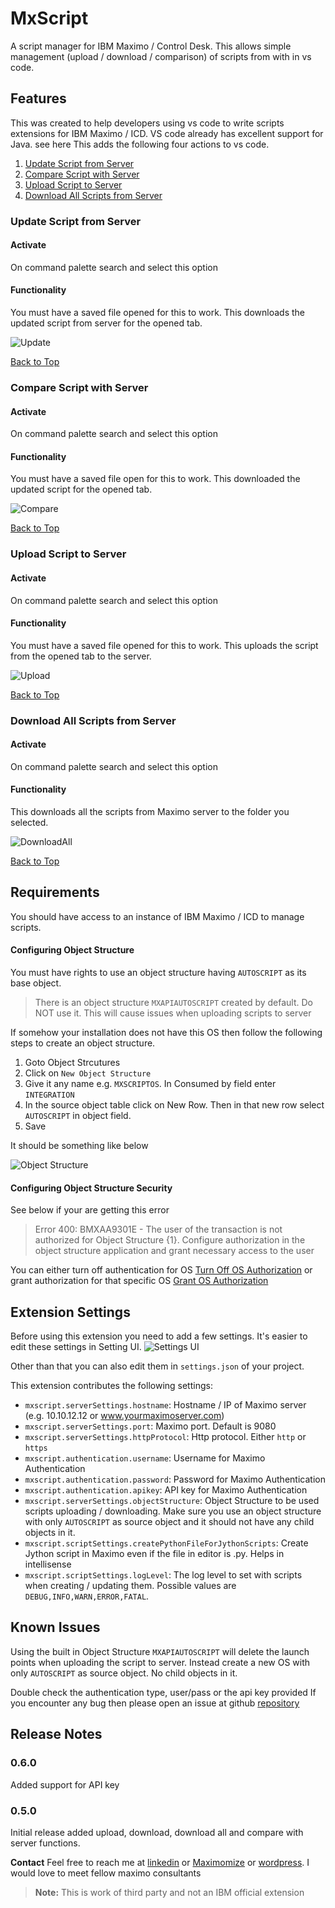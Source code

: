 # MxScript 

A script manager for IBM Maximo / Control Desk. This allows simple management (upload / download / comparison) of scripts from with in vs code.

## Features

This was created to help developers using vs code to write scripts extensions for IBM Maximo / ICD. VS code already has excellent support for Java. see here
This adds the following four actions to vs code.

1. [Update Script from Server](#update-script-from-server)
2. [Compare Script with Server](#compare-script-with-server)
3. [Upload Script to Server](#upload-script-to-server)
4. [Download All Scripts from Server](#download-all-scripts-from-server)


### Update Script from Server

#### Activate
On command palette search and select this option

#### Functionality
You must have a saved file opened for this to work. This downloads the updated script from server for the opened tab. 

![Update](./images/update.gif)

[Back to Top](#mxscript)


### Compare Script with Server

#### Activate
On command palette search and select this option

#### Functionality
You must have a saved file open for this to work. This downloaded the updated script for the opened tab. 

![Compare](./images/compare.gif)

[Back to Top](#mxscript)

### Upload Script to Server

#### Activate
On command palette search and select this option

#### Functionality
You must have a saved file opened for this to work. This uploads the script from the opened tab to the server.

![Upload](./images/upload.gif)

[Back to Top](#mxscript)

### Download All Scripts from Server

#### Activate
On command palette search and select this option

#### Functionality
This downloads all the scripts from Maximo server to the folder you selected.

![DownloadAll](./images/downloadall.gif)

[Back to Top](#mxscript)




## Requirements

You should have access to an instance of IBM Maximo / ICD to manage scripts.

#### Configuring Object Structure
You must have rights to use an object structure having `AUTOSCRIPT` as its base object. 
>There is an object structure `MXAPIAUTOSCRIPT` created by default. Do NOT use it. This will cause issues when uploading scripts to server

If somehow your installation does not have this OS then follow the following steps to create an object structure. 
1. Goto Object Strcutures
2. Click on `New Object Structure`
3. Give it any name e.g. `MXSCRIPTOS`. In Consumed by field enter `INTEGRATION`
4. In the source object table click on New Row. Then in that new row select `AUTOSCRIPT` in object field.
5. Save

It should be something like below

![Object Structure](./images/os.png)

#### Configuring Object Structure Security
See below if your are getting this error

>Error 400: BMXAA9301E - The user of the transaction is not authorized for Object Structure {1}. Configure authorization in the object structure application and grant necessary access to the user

You can either turn off authentication for OS [Turn Off OS Authorization](https://www.ibm.com/support/pages/mif-object-structure-authorization)
or grant authorization for that specific OS [Grant OS Authorization](https://www.ibm.com/support/pages/using-object-structure-security-limit-access-security-groups)



## Extension Settings

Before using this extension you need to add a few settings. It's easier to edit these settings in Setting UI. 
![Settings UI](./images/settingsui.png)

Other than that you can also edit them in `settings.json` of your project.

This extension contributes the following settings:

* `mxscript.serverSettings.hostname`: Hostname / IP of Maximo server (e.g. 10.10.12.12 or www.yourmaximoserver.com)
* `mxscript.serverSettings.port`: Maximo port. Default is 9080
* `mxscript.serverSettings.httpProtocol`: Http protocol. Either `http` or `https`
* `mxscript.authentication.username`: Username for Maximo Authentication
* `mxscript.authentication.password`: Password for Maximo Authentication
* `mxscript.authentication.apikey`: API key for Maximo Authentication
* `mxscript.serverSettings.objectStructure`: Object Structure to be used scripts uploading / downloading. Make sure you use an object structure with only `AUTOSCRIPT` as source object and it should not have any child objects in it.
* `mxscript.scriptSettings.createPythonFileForJythonScripts`: Create Jython script in Maximo even if the file in editor is .py. Helps in intellisense
* `mxscript.scriptSettings.logLevel`: The log level to set with scripts when creating / updating them. Possible values are `DEBUG,INFO,WARN,ERROR,FATAL`.


## Known Issues

Using the built in Object Structure `MXAPIAUTOSCRIPT` will delete the launch points when uploading the script to server. Instead create a new OS with only `AUTOSCRIPT` as source object. No child objects in it.

Double check the authentication type, user/pass or the api key provided
If you encounter any bug then please open an issue at github [repository](https://github.com/ahmednrana/mxscript)


## Release Notes


### 0.6.0
Added support for API key

### 0.5.0

Initial release added upload, download, download all and compare with server functions.


**Contact** Feel free to reach me at [linkedin](https://www.linkedin.com/in/ranaahmed/) or [Maximomize](https://maximomize.com) or [wordpress](https://maximomize.wordpress.com). I would love to meet fellow maximo consultants
>**Note:** This is work of third party and not an IBM official extension